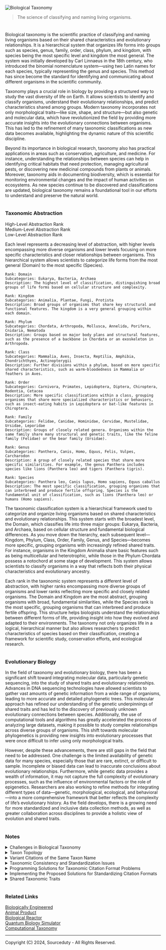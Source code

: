 ![Biological Taxonomy](https://github.com/user-attachments/assets/8d405603-0e1d-432f-9546-d2ece0543699)

> The science of classifying and naming living organisms.

#

Biological taxonomy is the scientific practice of classifying and naming living organisms based on their shared characteristics and evolutionary relationships. It is a hierarchical system that organizes life forms into groups such as species, genus, family, order, class, phylum, and kingdom, with species being the most specific level and kingdom the most general. The system was initially developed by Carl Linnaeus in the 18th century, who introduced the binomial nomenclature system—using two Latin names for each species, typically representing the genus and species. This method has since become the standard for identifying and communicating about different organisms in the scientific community.

Taxonomy plays a crucial role in biology by providing a structured way to study the vast diversity of life on Earth. It allows scientists to identify and classify organisms, understand their evolutionary relationships, and predict characteristics shared among groups. Modern taxonomy incorporates not only morphological traits—like size, shape, and structure—but also genetic and molecular data, which have revolutionized the field by providing more accurate insights into the evolutionary connections between organisms. This has led to the refinement of many taxonomic classifications as new data becomes available, highlighting the dynamic nature of this scientific discipline.

Beyond its importance in biological research, taxonomy also has practical applications in areas such as conservation, agriculture, and medicine. For instance, understanding the relationships between species can help in identifying critical habitats that need protection, managing agricultural pests, or discovering new medicinal compounds from plants or animals. Moreover, taxonomy aids in documenting biodiversity, which is essential for monitoring environmental changes and the impact of human activities on ecosystems. As new species continue to be discovered and classifications are updated, biological taxonomy remains a foundational tool in our efforts to understand and preserve the natural world.

#
### Taxonomic Abstraction

High-Level Abstraction Rank
<br>
Medium-Level Abstraction Rank
<br>
Low-Level Abstraction Rank

Each level represents a decreasing level of abstraction, with higher levels encompassing more diverse organisms and lower levels focusing on more specific characteristics and closer relationships between organisms. This hierarchical system allows scientists to categorize life forms from the most general (Domain) to the most specific (Species).

```
Rank: Domain
Subcategories: Eukarya, Bacteria, Archaea
Description: The highest level of classification, distinguishing broad groups of life forms based on cellular structure and complexity.

Rank: Kingdom
Subcategories: Animalia, Plantae, Fungi, Protista
Description: Broad groups of organisms that share key structural and functional features. The kingdom is a very general grouping within each domain.

Rank: Phylum
Subcategories: Chordata, Arthropoda, Mollusca, Annelida, Porifera, Cnidaria, Nematoda
Description: Groups based on major body plans and structural features, such as the presence of a backbone in Chordata or an exoskeleton in Arthropoda.

Rank: Class
Subcategories: Mammalia, Aves, Insecta, Reptilia, Amphibia, Chondrichthyes, Actinopterygii
Description: Further divisions within a phylum, based on more specific shared characteristics, such as warm-bloodedness in Mammalia or feathers in Aves.

Rank: Order
Subcategories: Carnivora, Primates, Lepidoptera, Diptera, Chiroptera, Rodentia, Cetacea
Description: More specific classifications within a class, grouping organisms that share more specialized characteristics or behaviors, such as insect-eating habits in Lepidoptera or bat-like features in Chiroptera.

Rank: Family
Subcategories: Felidae, Canidae, Hominidae, Cervidae, Mustelidae, Ursidae, Leporidae
Description: Groups of closely related genera. Organisms within the same family share many structural and genetic traits, like the feline family (Felidae) or the bear family (Ursidae).

Rank: Genus
Subcategories: Panthera, Canis, Homo, Equus, Felis, Vulpes, Carcharodon
Description: A group of closely related species that share more specific similarities. For example, the genus Panthera includes species like lions (Panthera leo) and tigers (Panthera tigris).

Rank: Species
Subcategories: Panthera leo, Canis lupus, Homo sapiens, Equus caballus
Description: The most specific classification, grouping organisms that can interbreed and produce fertile offspring. Species is the fundamental unit of classification, such as lions (Panthera leo) or humans (Homo sapiens).
```

The taxonomic classification system is a hierarchical framework used to categorize and organize living organisms based on shared characteristics and evolutionary relationships. This system starts with the broadest level, the Domain, which classifies life into three major groups: Eukarya, Bacteria, and Archaea, based on cellular structure and fundamental biological differences. As you move down the hierarchy, each subsequent level—Kingdom, Phylum, Class, Order, Family, Genus, and Species—becomes more specific, grouping organisms with increasingly refined shared traits. For instance, organisms in the Kingdom Animalia share basic features such as being multicellular and heterotrophic, while those in the Phylum Chordata possess a notochord at some stage of development. This system allows scientists to classify organisms in a way that reflects both their physical characteristics and evolutionary ancestry.

Each rank in the taxonomic system represents a different level of abstraction, with higher ranks encompassing more diverse groups of organisms and lower ranks reflecting more specific and closely related organisms. The Domain and Kingdom are the most abstract, grouping organisms with broad, fundamental similarities, while the Species rank is the most specific, grouping organisms that can interbreed and produce fertile offspring. This structure helps biologists understand the relationships between different forms of life, providing insight into how they evolved and adapted to their environments. The taxonomy not only organizes life in a logical, hierarchical manner but also allows researchers to predict characteristics of species based on their classification, creating a framework for scientific study, conservation efforts, and ecological research.

#
### Evolutionary Biology

In the field of taxonomy and evolutionary biology, there has been a significant shift toward integrating molecular data, particularly genetic sequencing, into the study of shared traits and evolutionary relationships. Advances in DNA sequencing technologies have allowed scientists to gather vast amounts of genetic information from a wide range of organisms, leading to more accurate and detailed phylogenetic trees. This molecular approach has refined our understanding of the genetic underpinnings of shared traits and has led to the discovery of previously unknown evolutionary connections between species. Additionally, the use of computational tools and algorithms has greatly accelerated the process of analyzing large datasets, making it possible to study complex relationships across diverse groups of organisms. This shift towards molecular phylogenetics is providing new insights into evolutionary processes that were once difficult to infer using only morphological traits.

However, despite these advancements, there are still gaps in the field that need to be addressed. One challenge is the limited availability of genetic data for many species, especially those that are rare, extinct, or difficult to sample. Incomplete or biased data can lead to inaccurate conclusions about evolutionary relationships. Furthermore, while genetic data provides a wealth of information, it may not capture the full complexity of evolutionary processes, such as the influence of environmental factors or the role of epigenetics. Researchers are also working to refine methods for integrating different types of data—genetic, morphological, ecological, and behavioral—into a more comprehensive framework that better reflects the complexity of life’s evolutionary history. As the field develops, there is a growing need for more standardized and inclusive data collection methods, as well as greater collaboration across disciplines to provide a holistic view of evolution and shared traits.

#
### Notes

<details><summary>Challenges in Biological Taxonomy</summary>
<br>

Challenges in Biological Taxonomy

The representation and management of taxonomic information present various challenges due to the dynamic nature of biological classification and the decentralized manner in which taxonomic data is managed. These challenges can lead to inconsistencies, data integrity issues, and difficulties in integrating and analyzing taxonomic information across different systems. Below are some common problems encountered in representing taxonomic information, along with potential solutions using AI, Python, and other software tools.

1. Variant Citations of the Same Taxon Name
   - Different ways to cite the same species or taxon name create inconsistencies.
   - Solution: Develop and adopt standardized formats for citing taxon names to ensure consistency across databases.

2. Homonyms (Same Name Used for Multiple Taxa)
   - A single name can refer to different taxa, causing confusion and errors.
   - Solution: Implement systems to identify and resolve homonyms, ensuring that different taxa with the same name are clearly distinguished.

3. Synonyms (Multiple Non-Current Names for the Same Taxon)
   - Multiple outdated names for the same taxon complicate data consistency.
   - Solution: Use standardized protocols to manage synonyms, linking non-current names to their accepted counterparts.

4. Changes in Name and Taxon Concept Over Time
   - Taxon names and concepts can change, making historical data integration difficult.
   - Solution: Implement version control systems that track changes in taxon names and concepts over time, maintaining historical records.

5. Non-Standardized Categories and Metadata
   - Lack of standardization in taxonomic databases hampers effective data analysis and integration.
   - Solution: Develop and promote the use of standardized categories and metadata to improve data consistency and interoperability.

6. Data Integrity Risks in Online Databases
   - Issues arise from continuous updates, discrepancies between online and offline versions, and potential data corruption.
   - Solution: Implement rigorous data integrity checks and synchronization protocols between online and offline versions to prevent data discrepancies.

7. Technical Access Issues
   - Server or internet outages can restrict access to taxonomic databases.
   - Solution: Ensure databases have robust backup systems and redundancy to mitigate the impact of server or internet outages.

8. Complex Query Capabilities
   - Online databases may differ in their ability to handle complex queries, affecting data retrieval and analysis.
   - Solution: Improve the technical capacity of databases to handle complex queries, making data extraction and analysis more efficient.

9. Data Aggregation and Integration Challenges
   - Aligning and integrating non-standardized data across different databases is challenging as the amount of information grows.
   - Solution: Develop advanced tools and methodologies for aggregating and integrating data from different sources, focusing on alignment of non-standardized data.

10. International Code of Zoological Nomenclature (ICZN)
    - Governs the naming of animals and provides rules and guidelines for taxonomic classification.
    - Help Required: Support in digitizing historical taxonomic records and developing automated tools for enforcing ICZN rules.

11. International Code of Nomenclature for algae, fungi, and plants (ICNafp)
    - Regulates the naming of plants, algae, and fungi, ensuring consistency and standardization.
    - Help Required: Collaboration in creating and maintaining a global database and development of tools to track taxonomy changes.

12. International Code of Nomenclature of Prokaryotes (ICNP)
    - Manages the naming and classification of bacteria and archaea, providing a framework for standardized microbial nomenclature.
    - Help Required: Refining databases for bacterial and archaeal species and creating machine learning tools for new species identification.

13. Catalogue of Life (CoL)
    - A comprehensive database that compiles and standardizes global species data.
    - Help Required: Global collaboration for data inclusion and updating, and development of integration tools for database synchronization.

14. Global Biodiversity Information Facility (GBIF)
    - An international network providing access to data on all types of life on Earth, supporting data standardization and sharing.
    - Help Required: Expansion of data coverage through partnerships and enhancements to improve data accessibility and user interface.

15. Biodiversity Information Standards (TDWG)
    - Develops standards for biodiversity data, ensuring interoperability and consistency across platforms.
    - Help Required: Involvement of software developers and data scientists in developing new standards and promoting their adoption.

16. International Union for Conservation of Nature (IUCN)
    - Compiles and maintains the IUCN Red List, including taxonomic information on species at risk of extinction.
    - Help Required: Participation from taxonomists for accurate assessments and development of tools for better data collection and analysis.

17. International Plant Names Index (IPNI)
    - Provides authoritative information on the names of seed plants, ferns, and lycophytes.
    - Help Required: Technical support for enhancing database interface and contributions from botanists to keep data current.

18. FishBase and AlgaeBase
    - Specialized databases focusing on fish and algae taxonomy, widely used in scientific research.
    - Help Required: Continued input from experts and assistance in improving database interoperability with other systems.

19. National and Regional Taxonomic Authorities
    - National bodies that contribute to global databases and manage local species information.
    - Help Required: Collaboration between national and global authorities, and support for capacity-building in developing countries.

20. Individual Taxonomists and Research Institutions
    - Taxonomists and research institutions contribute to the global taxonomic framework, often publishing their work in scientific journals.
    - Help Required: Support in digitizing and integrating published work into global databases and development of better data sharing tools.
   
<br>
</details>

<details><summary>Taxon Topology</summary>
<br>

Taxon topology refers to the arrangement and relationship of taxa within a hierarchical classification system. It involves how different taxonomic ranks (such as species, genera, families, etc.) are structured and related to one another.

1. Hierarchical Structure:
- Taxa are organized into a nested hierarchy, where each level represents a rank in the classification system.
- Example hierarchy: Kingdom > Phylum > Class > Order > Family > Genus > Species.

2. Phylogenetic Relationships:
- Reflects the evolutionary relationships between taxa based on shared ancestry.
- Phylogenetic trees or cladograms are used to depict these relationships.

3. Taxonomic Ranks:
- Different ranks represent different levels of classification.
- For instance, *Homo sapiens* is a species within the genus *Homo*, family *Hominidae*, order *Primates*, class *Mammalia*, phylum *Chordata*, and kingdom *Animalia*.

4. Synonymy and Homonymy:
- Synonyms: Different names for the same taxon.
- Homonyms: Same name used for different taxa.

5. Taxonomic Revisions:
- Changes in taxonomy may occur due to new discoveries or re-evaluations of relationships.
- This can lead to reorganization of taxa and changes in their topology.

6. Type Specimens:
- Reference specimens used to define a taxon.
- Essential for establishing and validating taxonomic names and classifications.

7. Hierarchical Relationships in Databases:
- Taxonomic databases often use hierarchical structures to organize data and facilitate searches.
- Consistent topology is crucial for accurate data retrieval and integration.

<br>
</details>

<details><summary>Variant Citations of the Same Taxon Name</summary>
<br>

To address issues with variant citations of the same taxon name, the following types of databases, records, and taxonomies may need improvements:

1. Taxonomic Databases:

- Global Biodiversity Information Facility (GBIF)
- iNaturalist
- The Plant List
- Catalogue of Life
- World Register of Marine Species (WoRMS)

These databases often need standardization in how taxon names are cited and managed.

2. Publication Records:

- Journal articles (especially older publications)
- Books and monographs on taxonomy
- Conference proceedings related to taxonomy and systematics

Publications may use varying citation styles and formats that should be harmonized.

3. Historical Taxonomies:

- Historical botanical and zoological catalogs
- Outdated classification systems that have since been revised

Historical taxonomies might require updates to align with current standards.

4. Synonym Lists and Databases:

- Species synonymy databases such as The International Plant Names Index (IPNI)
- Biodiversity Heritage Library (BHL)
- American Museum of Natural History’s (AMNH) collections

Synonym lists may need to be standardized to ensure consistent citation of taxon names.

5. Institutional Records:

- Museum collections
- Herbaria
- Botanical gardens 

Institutional records should be updated to reflect consistent taxonomic nomenclature and citation formats.

<br>
</details>

<details><summary>Taxonomic Consistency and Standardization Issues</summary>
<br>

1. Global Biodiversity Information Facility (GBIF):

- Inconsistencies: Different formats for author names and publication years, such as varying abbreviations or inclusion of additional information.
- Standardization Issue: Lack of uniformity in how authors and years are presented, affecting data integration and comparability. This can lead to difficulties in cross-referencing taxonomic information and integrating data from various sources.

2. iNaturalist:

- Inconsistencies: Variation in whether author names and publication years are included and how they are formatted.
- Standardization Issue: Inconsistent application of citation details, where some entries may omit author names or use different formats for years. This variability can lead to confusion and hinder the ability to match records across different platforms.

3. The Plant List:

- Inconsistencies: Different styles for author abbreviations and citation formats, such as the use of initials versus full names.
- Standardization Issue: Variability in how scientific names and citation details are presented, which can result in discrepancies and complicate the process of referencing and retrieving information. A lack of a single, unified format can lead to misidentification or errors in data handling.

4. Catalogue of Life:

- Inconsistencies: Variations in the presentation of author names and publication years, including differences in punctuation and formatting.
- Standardization Issue: Absence of a consistent format for taxon names and citation details across entries. This inconsistency can affect the accuracy of taxonomic records and make it difficult to compare data between different sources.

5. World Register of Marine Species (WoRMS):

- Inconsistencies: Inconsistent use of parentheses, author names, and publication years, and variations in citation detail inclusion.
- Standardization Issue: Inconsistent formatting practices that lead to discrepancies and challenges in cross-referencing data. Different citation styles can complicate efforts to integrate and verify taxonomic information.

Overall Problems:

- Format Variability: Different databases use different formats for the same elements (e.g., author names, publication years), leading to inconsistencies. This variability can cause confusion and make it difficult to compile and compare data across databases.

- Incomplete Citations: Some sources may omit critical details like author names or publication years, which can result in incomplete or inaccurate references.

- Inconsistent Abbreviations: Variations in abbreviating author names or using different formats for years contribute to inconsistency. This inconsistency can hinder the ability to reliably cross-reference and validate taxonomic data.

- Lack of Uniformity: Different databases may follow their own citation practices without adherence to a common standard. This lack of uniformity can lead to discrepancies and complicate efforts to standardize taxonomic information.

Addressing these issues requires developing and enforcing standardized formats and citation rules across all taxonomic resources to ensure consistency, accuracy, and ease of data integration.

<br>
</details>

<details><summary>Programming Solutions for Taxonomic Citation Format Problems</summary>
<br>

1. Standardize Author/Observer Name Presentation:

Use a consistent format for author names (e.g., abbreviations according to IPNI for plants, full names or agreed abbreviations for others).
For iNaturalist, decide on a standard format for observer names (e.g., full name vs. username).

2. Uniform DOI and URL Usage:

Ensure that all databases include DOI where applicable and URLs formatted consistently.
For example, always include "Accessed at: [URL] on [Date]" for online resources.

3. Consistent Editor and Contributor Attribution:

For databases like WoRMS and CoL, include editor names consistently in all citations.
TPL and GBIF should consider listing contributors where applicable.

4. Harmonize Access Date Formatting:

Standardize the access date format across all platforms to avoid confusion (e.g., use "8 August 2024" format for readability).

5. Database Versioning:

Ensure that version numbers are consistently included in citations for databases that undergo regular updates like CoL and WoRMS.

By addressing these inconsistencies and adopting standardized citation formats, these databases can improve the clarity, reliability, and academic utility of their data across different platforms.

<br>
</details>

<details><summary>Implementing the Proposed Solutions for Standardizing Citation Formats</summary>
<br>

Implementing standardized citation formats across databases like The Plant List, iNaturalist, Catalogue of Life, World Register of Marine Species (WoRMS), and GBIF begins with developing clear guidelines. This includes establishing uniform rules for author and observer name formatting, ensuring that all datasets are assigned DOIs, and creating standardized citation templates. These guidelines should be integrated into the database systems through automated tools that validate entries and generate citations according to the set standards. It's crucial to involve stakeholders early in the planning process to agree on these practices and to develop a comprehensive plan for implementation.

The next step involves updating the databases and tools themselves. This might include modifying database schemas to include required fields like DOIs and version numbers, updating or developing new citation tools, and implementing systems that automatically format dates and include editor names where applicable. These changes should be thoroughly tested with a small group of users before being rolled out across all platforms. Training materials and user guides should be provided to ensure that all users understand and can follow the new standards.

Finally, ongoing monitoring and support are essential to ensure the effectiveness of these changes. Regular reviews of citations can help identify any deviations from the standards, and continuous user support will help maintain compliance. As feedback is received and new requirements emerge, the standards and tools may need to be updated to remain relevant and effective. By following this structured approach, the databases can achieve more consistent, reliable, and academically useful citation practices.

<br>
</details>

<details><summary>Shared Taxonomic Traits</summary>
<br>

The calculation of shared traits, or "character states," in taxonomy and evolutionary biology involves comparing the traits of organisms across different species or groups to assess their similarities and differences. These traits can include morphological features, such as body structure or limb configuration, physiological traits like metabolism or reproduction methods, or genetic characteristics, such as DNA sequences or protein markers. To determine shared traits, biologists often create a character matrix, where each organism is represented by rows, and each trait is represented by columns. The presence or absence of a trait, or the degree of similarity, is recorded in this matrix, often using binary coding (e.g., 1 for presence, 0 for absence). The degree of shared traits helps scientists understand evolutionary relationships and the degree of similarity between organisms, which is essential for constructing phylogenetic trees.

Once shared traits are identified, they can be plotted using phylogenetic trees, which visually represent the evolutionary relationships between species or groups. These trees are constructed based on the assumption that species with more shared traits are more closely related. The plot typically places organisms that share more common traits closer together on the tree, while those with fewer shared traits are placed further apart. The method used to generate these trees can vary; traditional cladistics uses a method called "parsimony," which seeks the simplest tree with the fewest evolutionary changes. More modern methods may use statistical models and genetic data to infer relationships, sometimes employing computer software to analyze vast amounts of data for better accuracy.

The final result of plotting shared traits is a visual representation of evolutionary history, often referred to as a cladogram or phylogram, where the branches represent evolutionary paths, and the nodes represent common ancestors. The length of the branches can sometimes indicate the amount of evolutionary change or time, depending on the type of phylogenetic tree being used. These plots are critical for understanding not only the relationships between species but also their evolutionary pathways, adaptation mechanisms, and how certain traits have evolved over time. By studying shared traits and visualizing them in a tree-like structure, scientists can make predictions about the biology and behavior of less-studied organisms and understand the broader patterns of life on Earth.

<br>
</details>

#
### Related Links

[Biologically Engineered](https://github.com/sourceduty/Biologically_Engineered)
<br>
[Animal Product](https://github.com/sourceduty/Animal_Product)
<br>
[Biological Reactor](https://github.com/sourceduty/Biological_Reactor)
<br>
[Quantum Biology Simulator](https://github.com/sourceduty/Quantum_Biology_Simulator)
<br>
[Computational Taxonomy](https://chatgpt.com/g/g-aiEbyrQYF-computational-taxonomy)

***
Copyright (C) 2024, Sourceduty - All Rights Reserved.
